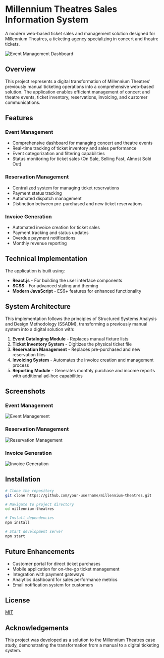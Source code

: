 # Millennium Theatres Sales Information System

A modern web-based ticket sales and management solution designed for Millennium Theatres, a ticketing agency specializing in concert and theatre tickets.

![Event Management Dashboard](https://github.com/your-username/millennium-theatres/raw/main/screenshots/event-management.png)

## Overview

This project represents a digital transformation of Millennium Theatres' previously manual ticketing operations into a comprehensive web-based solution. The application enables efficient management of concert and theatre events, ticket inventory, reservations, invoicing, and customer communications.

## Features

### Event Management

- Comprehensive dashboard for managing concert and theatre events
- Real-time tracking of ticket inventory and sales performance
- Event categorization and filtering capabilities
- Status monitoring for ticket sales (On Sale, Selling Fast, Almost Sold Out)

### Reservation Management

- Centralized system for managing ticket reservations
- Payment status tracking
- Automated dispatch management
- Distinction between pre-purchased and new ticket reservations

### Invoice Generation

- Automated invoice creation for ticket sales
- Payment tracking and status updates
- Overdue payment notifications
- Monthly revenue reporting

## Technical Implementation

The application is built using:

- **React.js** - For building the user interface components
- **SCSS** - For advanced styling and theming
- **Modern JavaScript** - ES6+ features for enhanced functionality

## System Architecture

This implementation follows the principles of Structured Systems Analysis and Design Methodology (SSADM), transforming a previously manual system into a digital solution with:

1. **Event Cataloging Module** - Replaces manual fixture lists
2. **Ticket Inventory System** - Digitizes the physical ticket file
3. **Reservation Management** - Replaces pre-purchased and new reservation files
4. **Invoicing System** - Automates the invoice creation and management process
5. **Reporting Module** - Generates monthly purchase and income reports with additional ad-hoc capabilities

## Screenshots

### Event Management

![Event Management](https://github.com/your-username/millennium-theatres/raw/main/screenshots/event-management.png)

### Reservation Management

![Reservation Management](https://github.com/your-username/millennium-theatres/raw/main/screenshots/reservation-management.png)

### Invoice Generation

![Invoice Generation](https://github.com/your-username/millennium-theatres/raw/main/screenshots/invoice-generation.png)

## Installation

```bash
# Clone the repository
git clone https://github.com/your-username/millennium-theatres.git

# Navigate to project directory
cd millennium-theatres

# Install dependencies
npm install

# Start development server
npm start
```

## Future Enhancements

- Customer portal for direct ticket purchases
- Mobile application for on-the-go ticket management
- Integration with payment gateways
- Analytics dashboard for sales performance metrics
- Email notification system for customers

## License

[MIT](LICENSE)

## Acknowledgements

This project was developed as a solution to the Millennium Theatres case study, demonstrating the transformation from a manual to a digital ticketing system.
